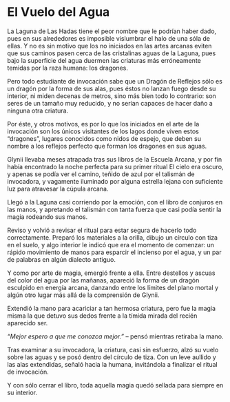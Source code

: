 <!-- TITLE: Leyendas de Dexudal -->

# El Vuelo del Agua

La Laguna de Las Hadas tiene el peor nombre que le podrían haber dado, pues en sus alrededores es imposible vislumbrar el halo de una sóla de ellas. Y no es sin motivo que los no iniciados en las artes arcanas eviten que sus caminos pasen cerca de las cristalinas aguas de la Laguna, pues bajo la superficie del agua duermen las criaturas más erróneamente temidas por la raza humana: los dragones.

Pero todo estudiante de invocación sabe que un Dragón de Reflejos sólo es un dragón por la forma de sus alas, pues éstos no lanzan fuego desde su interior, ni miden decenas de metros, sino más bien todo lo contrario: son seres de un tamaño muy reducido, y no serían capaces de hacer daño a ninguna otra criatura.

Por éste, y otros motivos, es por lo que los iniciados en el arte de la invocación son los únicos visitantes de los lagos donde viven estos “dragones”, lugares conocidos como nidos de espejo, que deben su nombre a los reflejos perfecto que forman los dragones en sus aguas.

Glynii llevaba meses atrapada tras sus libros de la Escuela Arcana, y por fin había encontrado la noche perfecta para su primer ritual El cielo era oscuro, y apenas se podía ver el camino, teñido de azul por el talismán de invocadora, y vagamente iluminado por alguna estrella lejana con suficiente luz para atravesar la cúpula arcana.

Llegó a la Laguna casi corriendo por la emoción, con el libro de conjuros en las manos, y apretando el talismán con tanta fuerza que casi podía sentir la magia rodeando sus manos.

Reviso y volvió a revisar el ritual para estar segura de hacerlo todo correctamente. Preparó los materiales a la orilla, dibujo un círculo con tiza en el suelo, y algo interior le indicó que era el momento de comenzar: un rápido movimiento de manos para esparcir el incienso por el agua, y un par de palabras en algún dialecto antiguo.

Y como por arte de magia, emergió frente a ella. Entre destellos y ascuas del color del agua por las mañanas, apareció la forma de un dragón esculpido en energía arcana, danzando entre los límites del plano mortal y algún otro lugar más allá de la comprensión de Glynii.

Extendió la mano para acariciar a tan hermosa criatura, pero fue la magia misma la que detuvo sus dedos frente a la tímida mirada del recién aparecido ser.

*“Mejor espero a que me conozca mejor.”* – pensó mientras retiraba la mano.

Tras examinar a su invocadora, la criatura, casi sin esfuerzo, alzó su vuelo sobre las aguas y se posó dentro del círculo de tiza. Con un leve aullido y las alas extendidas, señaló hacia la humana, invitándola a finalizar el ritual de invocación.

Y con sólo cerrar el libro, toda aquella magia quedó sellada para siempre en su interior.
